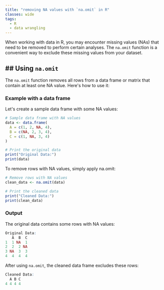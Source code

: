 ```yaml
---
title: "removing NA values with `na.omit` in R"
classes: wide
tags:
  - R
  - data wrangling
---
```


When working with data in R, you may encounter missing values (NAs) that need to be removed to perform certain analyses. The `na.omit` function is a convenient way to exclude these missing values from your dataset.

## ## Using `na.omit`
The `na.omit` function removes all rows from a data frame or matrix that contain at least one NA value. Here's how to use it:

### Example with a data frame

Let's create a sample data frame with some NA values:

```r
# Sample data frame with NA values
data <- data.frame(
  A = c(1, 2, NA, 4),
  B = c(NA, 2, 3, 4),
  C = c(1, NA, 3, 4)
)

# Print the original data
print("Original Data:")
print(data)
```

To remove rows with NA values, simply apply na.omit:

```r
# Remove rows with NA values
clean_data <- na.omit(data)

# Print the cleaned data
print("Cleaned Data:")
print(clean_data)
```

### Output
The original data contains some rows with NA values:
```r
Original Data:
   A  B  C
1  1 NA  1
2  2  2 NA
3 NA  3  3
4  4  4  4
```

After using `na.omit`, the cleaned data frame excludes these rows:
```r
Cleaned Data:
  A B C
4 4 4 4
```
